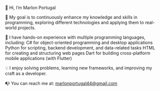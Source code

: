 👋 Hi, I’m Marlon Portugal

🎯 My goal is to continuously enhance my knowledge and skills in programming, exploring different technologies and applying them to real-world projects.

🚀 I have hands-on experience with multiple programming languages, including:
    C# for object-oriented programming and desktop applications
    Python for scripting, backend development, and data-related tasks
    HTML for creating and structuring web pages
    Dart for building cross-platform mobile applications (with Flutter)
    
💡 I enjoy solving problems, learning new frameworks, and improving my craft as a developer.

📭 You can reach me at: marlonportugal44@gmail.com
